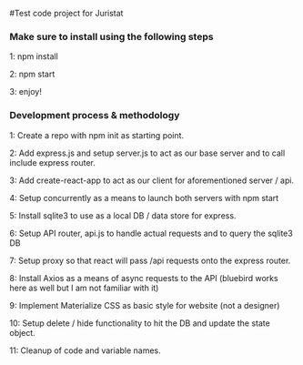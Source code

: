 
#Test code project for Juristat

### Make sure to install using the following steps

1: npm install

2: npm start

3: enjoy!

### Development process & methodology

1: Create a repo with npm init as starting point.

2: Add express.js and setup server.js to act as our base server and to call include express router.

3: Add create-react-app to act as our client for aforementioned server / api.

4: Setup concurrently as a means to launch both servers with npm start

5: Install sqlite3 to use as a local DB / data store for express.

6: Setup API router, api.js to handle actual requests and to query the sqlite3 DB

7: Setup proxy so that react will pass /api requests onto the express router.

8: Install Axios as a means of async requests to the API (bluebird works here as well but I am not familiar with it)

9: Implement Materialize CSS as basic style for website (not a designer)

10: Setup delete / hide functionality to hit the DB and update the state object.

11: Cleanup of code and variable names.